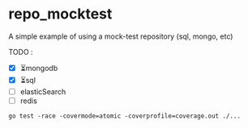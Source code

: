# repo_mocktest
A simple example of using a mock-test repository (sql, mongo, etc)

TODO :
- [x] ⏳mongodb
- [x] ⏳sql
- [ ] elasticSearch
- [ ] redis

```
go test -race -covermode=atomic -coverprofile=coverage.out ./...
```